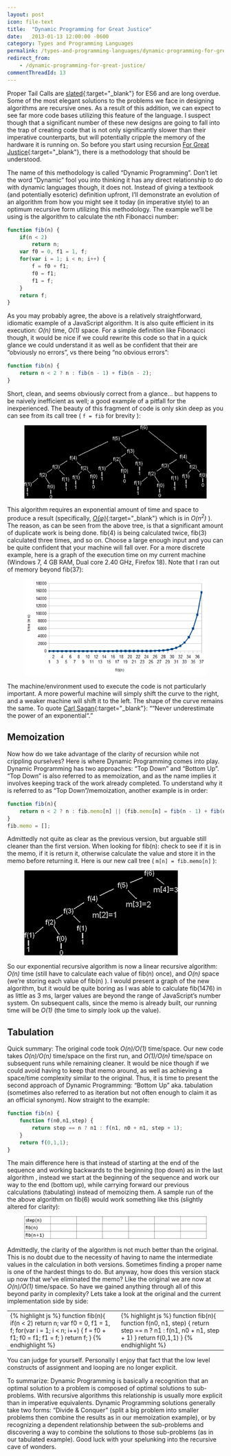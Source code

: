 ```yaml
---
layout: post
icon: file-text
title:  "Dynamic Programming for Great Justice"
date:   2013-01-13 12:00:00 -0600
category: Types and Programming Languages
permalink: /types-and-programming-languages/dynamic-programming-for-great-justice
redirect_from:
    - /dynamic-programming-for-great-justice/
commentThreadId: 13
---
```


Proper Tail Calls are [slated](http://wiki.ecmascript.org/doku.php?id=harmony:proper_tail_calls){:target="_blank"} for ES6 and are long overdue. Some of the most elegant solutions to the problems we face in designing algorithms are recursive ones. As a result of this addition, we can expect to see far more code bases utilizing this feature of the language. I suspect though that a significant number of these new designs are going to fall into the trap of creating code that is not only significantly slower than their imperative counterparts, but will potentially cripple the memory of the hardware it is running on. So before you start using recursion [For Great Justice](https://en.wikipedia.org/wiki/For_Great_Justice){:target="_blank"}, there is a methodology that should be understood.

The name of this methodology is called “Dynamic Programming”. Don’t let the word “Dynamic” fool you into thinking it has any direct relationship to do with dynamic languages though, it does not. Instead of giving a textbook (and potentially esoteric) definition upfront, I’ll demonstrate an evolution of an algorithm from how you might see it today (in imperative style) to an optimum recursive form utilizing this methodology. The example we’ll be using is the algorithm to calculate the nth Fibonacci number:

```js
function fib(n) {
    if(n < 2)
        return n;
    var f0 = 0, f1 = 1, f;
    for(var i = 1; i < n; i++) {
        f = f0 + f1;
        f0 = f1;
        f1 = f;
    }
    return f;
}
```

As you may probably agree,  the above is a relatively straightforward, idiomatic example of a JavaScript algorithm. It is also quite efficient in its execution: *O(n)* time, *O(1)* space. For a simple definition like Fibonacci though, it would be nice if we could rewrite this code so that in a quick glance we could understand it as well as be confident that their are “obviously no errors”, vs there being “no obvious errors”:

```js
function fib(n) {
    return n < 2 ? n : fib(n - 1) + fib(n - 2);
}
```

Short, clean, and seems obviously correct from a glance… but happens to be naively inefficient as well; a good example of a pitfall for the inexperienced.  The beauty of this fragment of code is only skin deep as you can see from its call tree ( `f = fib` for brevity ):

<figure>
    <img src="/media-library/dynamic-programming/fibCallTree.png" alt="Fibonacci call tree">
</figure>

This algorithm requires an exponential amount of time and space to produce a result (specifically, [*O(φ)*](https://en.wikipedia.org/wiki/Golden_ratio){:target="_blank"} which is in *O(n<sup>2</sup>)* ). The reason, as can be seen from the above tree, is that a significant amount of duplicate work is being done. fib(4) is being calculated twice, fib(3) calculated three times, and so on. Choose a large enough input and you can be quite confident that your machine will fall over. For a more discrete example, here is a graph of the execution time on my current machine (Windows 7, 4 GB RAM, Dual core 2.40 GHz, Firefox 18). Note that I ran out of memory beyond fib(37):

<figure>
    <img src="/media-library/dynamic-programming/recFibvsTime.png" alt="Recursive Fib vs time">
</figure>

The machine/environment used to execute the code is not particularly important. A more powerful machine will simply shift the curve to the right, and a weaker machine will shift it to the left. The shape of the curve remains the same. To quote [Carl Sagan](https://en.wikipedia.org/wiki/Carl_Sagan){:target="_blank"}: <q cite="https://en.wikipedia.org/wiki/Carl_Sagan">“Never underestimate the power of an exponential“.</q>

## Memoization

Now how do we take advantage of the clarity of recursion while not crippling ourselves? Here is where Dynamic Programming comes into play. Dynamic Programming has two approaches: “Top Down” and “Bottom Up”. “Top Down” is also referred to as memoization, and as the name implies it involves keeping track of the work already completed. To understand why it is referred to as “Top Down”/memoization, another example is in order:

```js
function fib(n){
    return n < 2 ? n : fib.memo[n] || (fib.memo[n] = fib(n - 1) + fib(n - 2))
}
fib.memo = [];
```

Admittedly not quite as clear as the previous version, but arguable still cleaner than the first version.  When looking for fib(n): check to see if it is in the memo,  if it is return it, otherwise calculate the value and store it in the memo before returning it. Here is our new call tree ( `m[n] = fib.memo[n]` ):

<figure>
    <img src="/media-library/dynamic-programming/fibCallTreeMemo.png" alt="Fib call tree memoization">
</figure>

So our exponential recursive algorithm is now a linear recursive algorithm: *O(n)* time (still have to calculate each value of fib(n) once), and *O(n)* space (we’re storing each value of fib(n) ). I would present a graph of the new algorithm, but it would be quite boring as I was able to calculate fib(1476) in as little as 3 ms, larger values are beyond the range of JavaScript’s number system. On subsequent calls, since the memo is already built, our running time will be *O(1)* (the time to simply look up the value).

## Tabulation

Quick summary:  The original code took *O(n)/O(1)* time/space. Our new code takes *O(n)/O(n)* time/space on the first run, and *O(1)/O(n)* time/space on subsequent runs while remaining cleaner.  It would be nice though if we could avoid having to keep that memo around, as well as achieving a space/time complexity similar to the original. Thus, it is time to present the second approach of Dynamic Programming: “Bottom Up” aka. tabulation (sometimes also referred to as iteration but not often enough to claim it as an official synonym). Now straight to the example:

```js
function fib(n) {
    function f(n0,n1,step) {
        return step == n ? n1 : f(n1, n0 + n1, step + 1);
    }
    return f(0,1,1);
}
```

The main difference here is that instead of starting at the end of the sequence and working backwards to the beginning (top down) as in the last algorithm , instead we start at  the beginning of the sequence and work our way to the end (bottom up), while carrying forward our previous calculations (tabulating) instead of memoizing them. A sample run of the the above algorithm on fib(6) would work something like this (slightly altered for clarity):

<figure>
    <img src="/media-library/dynamic-programming/fib-tabulation.gif" alt="Fibonacci Tabulation">
</figure>

Admittedly, the clarity of the algorithm is not much better than the original. This is no doubt due to the necessity of having to name the intermediate values in the calculation in both versions. Sometimes finding a proper name is one of the hardest things to do.  But anyway, how does this version stack up now that we’ve eliminated the memo?  Like the original we are now at *O(n)/O(1)* time/space. So have we gained anything through all of this beyond parity in complexity? Lets take a look at the original and the current implementation side by side:

<table>
<tr>
<td>
{% highlight js %}
function fib(n){
    if(n < 2)
        return n;
    var f0 = 0, f1 = 1, f;
    for(var i = 1; i < n; i++) {
        f = f0 + f1;
        f0 = f1;
        f1 = f;
    }
    return f;
}
{% endhighlight %}
</td>
<td>
{% highlight js %}
function fib(n){
    function f(n0, n1, step) {
        return step == n ? n1 : f(n1, n0 + n1, step + 1)
    }
    return f(0,1,1)
}
{% endhighlight %}
</td>
</tr>
</table>

You can judge for yourself. Personally I enjoy that fact that the low level constructs of  assignment and looping are no longer explicit.

To summarize: Dynamic Programming is basically a recognition that an optimal solution to a problem is composed of optimal solutions to sub-problems. With recursive algorithms this relationship is usually more explicit than in imperative equivalents. Dynamic Programming solutions generally take two forms:  “Divide & Conquer” (split a big problem into smaller problems then combine the results as in our memoization example), or by recognizing a dependent relationship between the sub-problems and discovering a way to combine the solutions to those sub-problems  (as in our tabulated example). Good luck with your spelunking into the recursive cave of wonders.
